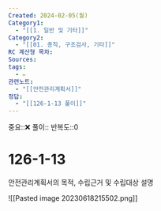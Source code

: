 ```yaml
---
Created: 2024-02-05(월)
Category1:
  - "[[1. 일반 및 기타]]"
Category2:
  - "[[01. 총칙, 구조검사, 기타]]"
RC 계산형 목차: 
Sources: 
tags:
  - ✏️
관련노트:
  - "[[안전관리계획서]]"
정답:
  - "[[126-1-13 풀이]]"
---
```

중요::❌
풀이::
반복도::0
#  126-1-13


안전관리계획서의 목적, 수립근거 및 수립대상 설명

![[Pasted image 20230618215502.png]]